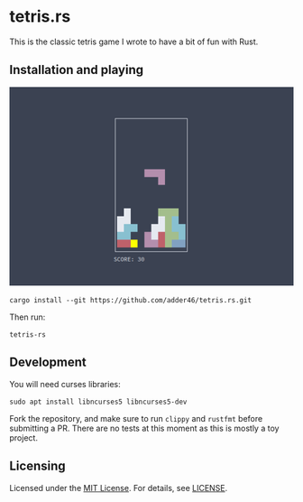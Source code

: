 # tetris.rs

This is the classic tetris game I wrote to have a bit of fun with Rust.

## Installation and playing

![screenshot](tetris.png)

```
cargo install --git https://github.com/adder46/tetris.rs.git
```

Then run:

```
tetris-rs
```

## Development

You will need curses libraries:

```
sudo apt install libncurses5 libncurses5-dev
```

Fork the repository, and make sure to run `clippy` and `rustfmt` before submitting a PR. There are no tests at this moment as this is mostly a toy project.

## Licensing

Licensed under the [MIT License](https://opensource.org/licenses/MIT). For details, see [LICENSE](https://github.com/adder46/tetris.rs/blob/master/LICENSE).

